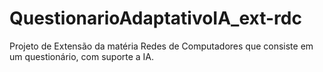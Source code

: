 # QuestionarioAdaptativoIA_ext-rdc
Projeto de Extensão da matéria Redes de Computadores que consiste em um questionário, com suporte a IA.
